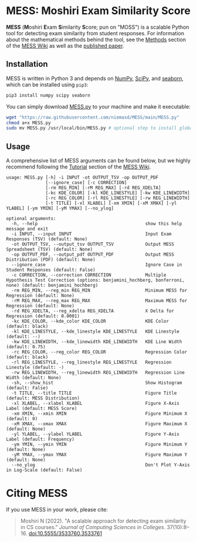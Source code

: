 # MESS: Moshiri Exam Similarity Score
**MESS** (**M**oshiri **E**xam **S**imilarity **S**core; pun on "MOSS") is a scalable Python tool for detecting exam similarity from student responses. For information about the mathematical methods behind the tool, see the [Methods](../../wiki/Methods) section of the [MESS Wiki](../../wiki) as well as the [published paper](https://dl.acm.org/doi/abs/10.5555/3533760.3533761).

## Installation
MESS is written in Python 3 and depends on [NumPy](https://numpy.org/), [SciPy](https://scipy.org/), and [seaborn](https://seaborn.pydata.org/), which can be installed using `pip3`:

```bash
pip3 install numpy scipy seaborn
```

You can simply download [MESS.py](MESS.py) to your machine and make it executable:

```bash
wget "https://raw.githubusercontent.com/niemasd/MESS/main/MESS.py"
chmod a+x MESS.py
sudo mv MESS.py /usr/local/bin/MESS.py # optional step to install globally
```
## Usage
A comprehensive list of MESS arguments can be found below, but we highly recommend following the [Tutorial](../../wiki/Tutorial) section of the [MESS Wiki](../../wiki).

```
usage: MESS.py [-h] -i INPUT -ot OUTPUT_TSV -op OUTPUT_PDF
               [--ignore_case] [-c CORRECTION]
               [-rm REG_MIN] [-rM REG_MAX] [-rd REG_XDELTA]
               [-kc KDE_COLOR] [-kl KDE_LINESTYLE] [-kw KDE_LINEWIDTH]
               [-rc REG_COLOR] [-rl REG_LINESTYLE] [-rw REG_LINEWIDTH]
               [-t TITLE] [-xl XLABEL] [-xm XMIN] [-xM XMAX] [-yl YLABEL] [-ym YMIN] [-yM YMAX] [--no_ylog]

optional arguments:
  -h, --help                                         show this help message and exit
  -i INPUT, --input INPUT                            Input Exam Responses (TSV) (default: None)
  -ot OUTPUT_TSV, --output_tsv OUTPUT_TSV            Output MESS Spreadsheet (TSV) (default: None)
  -op OUTPUT_PDF, --output_pdf OUTPUT_PDF            Output MESS Distribution (PDF) (default: None)
  --ignore_case                                      Ignore Case in Student Responses (default: False)
  -c CORRECTION, --correction CORRECTION             Multiple Hypothesis Test Correction (options: benjamini_hochberg, bonferroni, none) (default: benjamini_hochberg)
  -rm REG_MIN, --reg_min REG_MIN                     Minimum MESS for Regression (default: None)
  -rM REG_MAX, --reg_max REG_MAX                     Maximum MESS for Regression (default: None)
  -rd REG_XDELTA, --reg_xdelta REG_XDELTA            X Delta for Regression (default: 0.0001)
  -kc KDE_COLOR, --kde_color KDE_COLOR               KDE Color (default: black)
  -kl KDE_LINESTYLE, --kde_linestyle KDE_LINESTYLE   KDE Linestyle (default: --)
  -kw KDE_LINEWIDTH, --kde_linewidth KDE_LINEWIDTH   KDE Line Width (default: 0.75)
  -rc REG_COLOR, --reg_color REG_COLOR               Regression Color (default: black)
  -rl REG_LINESTYLE, --reg_linestyle REG_LINESTYLE   Regression Linestyle (default: -)
  -rw REG_LINEWIDTH, --reg_linewidth REG_LINEWIDTH   Regression Line Width (default: None)
  -sh, --show_hist                                   Show Histogram (default: False)
  -t TITLE, --title TITLE                            Figure Title (default: MESS Distribution)
  -xl XLABEL, --xlabel XLABEL                        Figure X-Axis Label (default: MESS Score)
  -xm XMIN, --xmin XMIN                              Figure Minimum X (default: 0)
  -xM XMAX, --xmax XMAX                              Figure Maximum X (default: None)
  -yl YLABEL, --ylabel YLABEL                        Figure Y-Axis Label (default: Frequency)
  -ym YMIN, --ymin YMIN                              Figure Minimum Y (default: None)
  -yM YMAX, --ymax YMAX                              Figure Maximum Y (default: None)
  --no_ylog                                          Don't Plot Y-Axis in Log-Scale (default: False)
```

# Citing MESS
If you use MESS in your work, please cite:

> Moshiri N (2022). "A scalable approach for detecting exam similarity in CS courses." *Journal of Computing Sciences in Colleges*. 37(10):8–16. [doi:10.5555/3533760.3533761](https://dl.acm.org/doi/abs/10.5555/3533760.3533761)
